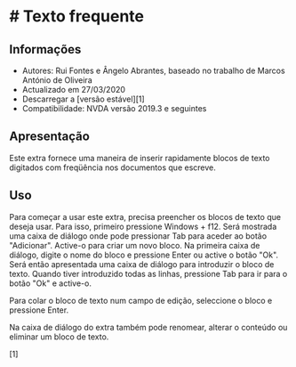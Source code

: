 # # Texto frequente

## Informações
* Autores: Rui Fontes e Ângelo Abrantes, baseado no trabalho de Marcos António de Oliveira
* Actualizado em 27/03/2020
* Descarregar a [versão estável][1]
* Compatibilidade: NVDA versão 2019.3 e seguintes

## Apresentação
Este extra fornece uma maneira de inserir rapidamente blocos de texto digitados com freqüência nos documentos que escreve.

## Uso
Para começar a usar este extra, precisa preencher os blocos de texto que deseja usar.
Para isso, primeiro pressione Windows + f12.
Será mostrada uma caixa de diálogo onde pode pressionar Tab para aceder ao botão "Adicionar". Active-o para criar um novo bloco.
Na primeira caixa de diálogo, digite o nome do bloco e pressione Enter ou active o botão "Ok".
Será então apresentada uma caixa de diálogo para introduzir o bloco de texto.
Quando tiver  introduzido todas as linhas, pressione Tab para ir para o botão "Ok" e active-o.

Para colar o bloco de texto num campo de edição, seleccione o bloco e pressione Enter.

Na caixa de diálogo do extra também pode renomear, alterar o conteúdo ou eliminar um bloco de texto.

[1] 
